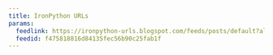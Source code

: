 ```yaml
---
title: IronPython URLs
params:
  feedlink: https://ironpython-urls.blogspot.com/feeds/posts/default?alt=rss
  feedid: f475818816d84135fec56b90c25fab1f
---
```

